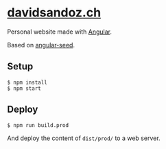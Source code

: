 # [davidsandoz.ch](https://davidsandoz.ch)
Personal website made with [Angular](https://angular.io).

Based on [angular-seed](https://github.com/mgechev/angular-seed).

## Setup
```
$ npm install
$ npm start
```

## Deploy
```
$ npm run build.prod
```
And deploy the content of `dist/prod/` to a web server.